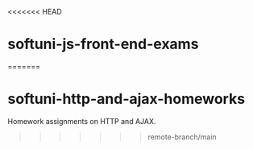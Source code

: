 <<<<<<< HEAD
# softuni-js-front-end-exams
=======
# softuni-http-and-ajax-homeworks
Homework assignments on HTTP and AJAX.
>>>>>>> remote-branch/main
